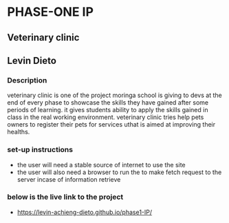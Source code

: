 # PHASE-ONE IP

## Veterinary clinic

## Levin Dieto

### Description
 veterinary clinic is one of the project moringa school is giving to devs at the end of every phase to showcase the skills they have gained after some periods of learning. it gives students ability to apply the skills gained in class in the real working environment. veterinary clinic tries help pets owners to register their pets for services uthat is aimed at improving their healths.

 ### set-up instructions
 * the user will need a stable source of internet to use the site
 * the user will also need a browser to run the to make fetch request to the server incase of information retrieve

 ### below is the live link to the project
 * https://levin-achieng-dieto.github.io/phase1-IP/

 
